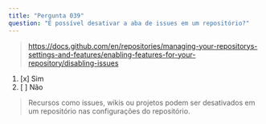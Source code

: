 ```yaml
---
title: "Pergunta 039"
question: "É possível desativar a aba de issues em um repositório?"
---
```



> https://docs.github.com/en/repositories/managing-your-repositorys-settings-and-features/enabling-features-for-your-repository/disabling-issues
1. [x] Sim
1. [ ] Não
> Recursos como issues, wikis ou projetos podem ser desativados em um repositório nas configurações do repositório.
